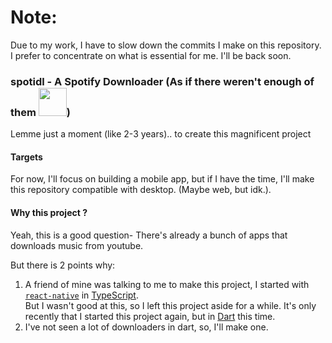# Note:
Due to my work, I have to slow down the commits I make on this repository. I prefer to concentrate on what is essential for me.
I'll be back soon. 

### spotidl - A Spotify Downloader (As if there weren't enough of them [<img src="https://cdn.discordapp.com/emojis/834119948170821652.png?size=512" height="45" />](https://bit.ly/31BnJAp))

Lemme just a moment (like 2-3 years).. to create this magnificent project

#### Targets
For now, I'll focus on building a mobile app, but if I have the time, I'll make this repository compatible with desktop. (Maybe web, but idk.).


#### Why this project ? 
Yeah, this is a good question- 
There's already a bunch of apps that downloads music from youtube.

But there is 2 points why:
1. A friend of mine was talking to me to make this project, I started with [`react-native`](https://reactnative.dev/) in [TypeScript](https://www.typescriptlang.org/).<br /> But I wasn't good at this, so I left this project aside for a while. It's only recently that I started this project again, but in [Dart](https://dart.dev/) this time.
2. I've not seen a lot of downloaders in dart, so, I'll make one.
